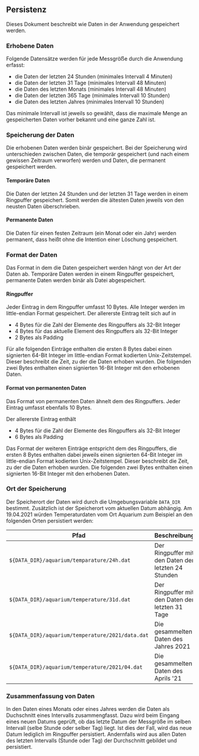 ## Persistenz

Dieses Dokument beschreibt wie Daten in der Anwendung gespeichert werden.

### Erhobene Daten

Folgende Datensätze werden für jede Messgröẞe durch die Anwendung erfasst:

* die Daten der letzten 24 Stunden (minimales Intervall 4 Minuten)
* die Daten der letzten 31 Tage (minimales Intervall 48 Minuten)
* die Daten des letzten Monats (minimales Intervall 48 Minuten)
* die Daten der letzten 365 Tage (minimales Intervall 10 Stunden)
* die Daten des letzten Jahres (minimales Intervall 10 Stunden)

Das minimale Intervall ist jeweils so gewählt, dass die maximale Menge an
gespeicherten Daten vorher bekannt und eine ganze Zahl ist.

### Speicherung der Daten

Die erhobenen Daten werden binär gespeichert.
Bei der Speicherung wird unterschieden zwischen Daten, die temporär
gespeichert (und nach einem gewissen Zeitraum verworfen) werden und Daten, die
permanent gespeichert werden.

#### Temporäre Daten

Die Daten der letzten 24 Stunden und der letzten 31 Tage werden in einem
Ringpuffer gespeichert.
Somit werden die ältesten Daten jeweils von den neusten Daten überschrieben.

#### Permanente Daten

Die Daten für einen festen Zeitraum (ein Monat oder ein Jahr) werden permanent,
dass heißt ohne die Intention einer Löschung gespeichert.

### Format der Daten

Das Format in dem die Daten gespeichert werden hängt von der Art der Daten ab.
Temporäre Daten werden in einem Ringpuffer gespeichert, permanente Daten werden
binär als Datei abgespeichert.

#### Ringpuffer

Jeder Eintrag in dem Ringpuffer umfasst 10 Bytes.
Alle Integer werden im little-endian Format gespeichert.
Der allererste Eintrag teilt sich auf in

* 4 Bytes für die Zahl der Elemente des Ringpuffers als 32-Bit Integer
* 4 Bytes für das aktuelle Element des Ringpuffers als 32-Bit Integer
* 2 Bytes als Padding

Für alle folgenden Einträge enthalten die ersten 8 Bytes dabei einen
signierten 64-Bit Integer im little-endian Format kodierten Unix-Zeitstempel.
Dieser beschreibt die Zeit, zu der die Daten erhoben wurden.
Die folgenden zwei Bytes enthalten einen signierten 16-Bit Integer mit den
erhobenen Daten.

#### Format von permanenten Daten

Das Format von permanenten Daten ähnelt dem des Ringpuffers.
Jeder Eintrag umfasst ebenfalls 10 Bytes.

Der allererste Eintrag enthält 

* 4 Bytes für die Zahl der Elemente des Ringpuffers als 32-Bit Integer
* 6 Bytes als Padding

Das Format der weiteren Einträge entspricht dem des Ringpuffers, die ersten
8 Bytes enthalten dabei jeweils einen signierten 64-Bit Integer im little-endian
Format kodierten Unix-Zeitstempel.
Dieser beschreibt die Zeit, zu der die Daten erhoben wurden.
Die folgenden zwei Bytes enthalten einen signierten 16-Bit Integer mit den
erhobenen Daten.

### Ort der Speicherung

Der Speicherort der Daten wird durch die Umgebungsvariable `DATA_DIR` bestimmt.
Zusätzlich ist der Speicherort vom aktuellen Datum abhängig.
Am 19.04.2021 würden Temperaturdaten vom Ort Aquarium zum Beispiel an den
folgenden Orten persistiert werden:


 Pfad                                             | Beschreibung
--------------------------------------------------|-----------------------------------------------------
 `${DATA_DIR}/aquarium/temparature/24h.dat`       | Der Ringpuffer mit den Daten der letzten 24 Stunden
 `${DATA_DIR}/aquarium/temperature/31d.dat`       | Der Ringpuffer mit den Daten der letzten 31 Tage
 `${DATA_DIR}/aquarium/temperature/2021/data.dat` | Die gesammelten Daten des Jahres 2021
 `${DATA_DIR}/aquarium/temperature/2021/04.dat`   | Die gesammelten Daten des Aprils '21

### Zusammenfassung von Daten

In den Daten eines Monats oder eines Jahres werden die Daten als Duchschnitt
eines Intervalls zusammengfasst.
Dazu wird beim Eingang eines neuen Datums geprüft, ob das letzte Datum der
Messgröße im selben Intervall (selbe Stunde oder selber Tag) liegt.
Ist dies der Fall, wird das neue Datum lediglich im Ringpuffer persistiert.
Andernfalls wird aus allen Daten des letzten Intervalls (Stunde oder Tag)
der Durchschnitt gebildet und persistiert.

